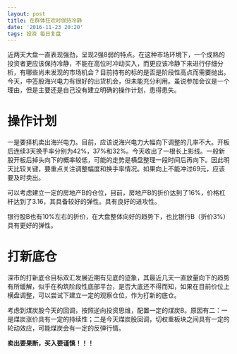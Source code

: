 ```yaml
---
layout: post
title: 在群体狂欢时保持冷静
date: '2016-11-23 20:20'
tags: 投资 每日复盘
---
```


近两天大盘一直表现强劲，呈现2强8弱的特点。在这种市场环境下，一个成熟的投资者更应该保持冷静，不能在高位时冲动买入，而更应该冷静下来进行仔细分析，有哪些尚未发现的市场机会？目前持有的标的是否是阶段性高点而需要抛出。今天，中签股海兴电力有很好的出货机会，但未能充分利用。虽说参加会议是一个理由，但是主要还是自己没有建立明确的操作计划，患得患失。

# 操作计划

一是要择机卖出海兴电力。目前，应该说海兴电力大幅向下调整的几率不大。开板后连续3天换手率分别为42%，37%和32%。今天收出了一根长上影线。一般新股开板后掉头向下的概率较低，可能的走势是横盘整理一段时间后再向下。因此明天比较关键，要重点关注调整幅度和换手率情况。如果向上不能冲过69元，应该要及时卖出。

可以考虑建立一定的房地产B的仓位，目前，房地产B的折价达到了16%，价格杠杆达到了3.16，其具备较好的弹性。具有良好的进攻性。

银行股B也有10%左右的折价，在大盘整体向好的趋势下，也比银行B（折价3%）具有更好的弹性。

# 打新底仓

深市的打新底仓目标双汇发展近期有见底的迹象，其最近几天一直放量向下的趋势有所缓解，似乎在构筑阶段性底部平台，是否大底还不得而知，如果在目前价位上横盘调整，可以尝试下建立一定的观察仓位，作为打新的底仓。

考虑到煤炭股今天的回调，按照逆向投资思维，配置一定的煤炭B。原因有二：一是煤炭涨价具有一定的持续性；二是今天煤炭股回调，切权重板块之间具有一定的轮动效应，可能煤炭会有一定的反弹行情。

**卖出要果断，买入要谨慎！！！**
